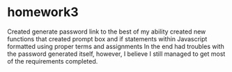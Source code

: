 # homework3
Created generate password link to the best of my ability
created new functions that created prompt box and if statements 
within Javascript formatted using proper terms and assignments 
In the end had troubles with the password generated itself, however, I believe I still managed to get most of the requirements completed. 

